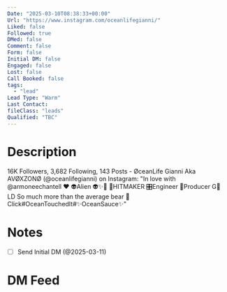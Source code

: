 ```yaml
---
Date: "2025-03-10T08:38:33+00:00"
Url: "https://www.instagram.com/oceanlifegianni/"
Liked: false
Followed: true
DMed: false
Comment: false
Form: false
Initial DM: false
Engaged: false
Lost: false
Call Booked: false
tags:
  - "lead"
Lead Type: "Warm"
Last Contact:
fileClass: "leads"
Qualified: "TBC"
---
```

# Description
16K Followers, 3,682 Following, 143 Posts - ØceanLife Gianni Aka AVØXZONØ (@oceanlifegianni) on Instagram: "In love with @armoneechantell ❤️
👽Alien 👽✨👾
📀HITMAKER
🎛Engineer
🔌Producer
G📀LD
So much more than the average bear 🐻 Click#OceanTouchedIt#✨OceanSauce✨"
# Notes
- [ ] Send Initial DM (@2025-03-11)
# DM Feed
